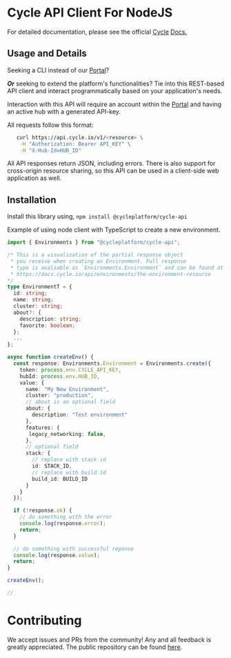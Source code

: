# Cycle API Client For NodeJS

For detailed documentation, please see the official [Cycle](http://docs.cycle.io) [Docs.](http://docs.cycle.io)

## Usage and Details

Seeking a CLI instead of our [Portal](http://portal.cycle.io)?

**_Or_** seeking to extend the platform's functionalities? Tie into this REST-based API client and interact programmatically based on your application's needs.

Interaction with this API will require an account within the [Portal](https://portal.cycle.io) and having an active hub with a generated API-key.

All requests follow this format:

```bash
   curl https://api.cycle.io/v1/<resource> \
    -H "Authorization: Bearer API_KEY" \
    -H "X-Hub-Id=HUB_ID"
```

All API responses return JSON, including errors. There is also support for cross-origin resource sharing, so this API can be used in a client-side web application as well.

## Installation

Install this library using, `npm install @cycleplatform/cycle-api`

Example of using node client with TypeScript to create a new environment.

```typescript
import { Environments } from "@cycleplatform/cycle-api";

/* This is a visualization of the partial response object
 * you receive when creating an Environment. Full response
 * type is avaliable as `Environments.Environment` and can be found at
 * https://docs.cycle.io/api/environments/the-environment-resource
*/
type EnvironmentT = {
  id: string;
  name: string;
  cluster: string;
  about?: {
    description: string;
    favorite: boolean;
  };
  ...
};

async function createEnv() {
  const response: Environments.Environment = Environments.create({
    token: process.env.CYCLE_API_KEY,
    hubId: process.env.HUB_ID,
    value: {
      name: "My New Environment",
      cluster: "production",
      // about is an optional field
      about: {
        description: "Test environment"
      },
      features: {
       legacy_networking: false,
      },
      // optional field
      stack: {
        // replace with stack id
        id: STACK_ID,
        // replace with build id
        build_id: BUILD_ID
      }
    }
  });

  if (!response.ok) {
    // do something with the error
    console.log(response.error);
    return;
  }

  // do something with successful reponse
  console.log(response.value);
  return;
}

createEnv();

//
```

# Contributing

We accept issues and PRs from the community! Any and all feedback is greatly appreciated. The public repository can be found [here](https://github.com/cycleplatform/api-client-nodejs).
